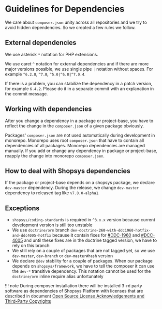 # Guidelines for Dependencies

We care about `composer.json` unity across all repositories and we try to avoid hidden dependencies.
So we created a few rules we follow.

## External dependencies

We use asterisk `*` notation for PHP extensions.

We use caret `^` notation for external dependencies and if there are more major versions possible, we use single pipe `|` notation without spaces.
For example `^6.2.0`, `^7.0`, `^5.0|^6.0|^7.0.4`.

If there is a problem, you can stabilize the dependency in a patch version, for example `6.4.2`.
Please do it in a separate commit with an explanation in the commit message.

## Working with dependencies

After you change a dependency in a package or project-base, you have to reflect the change in the `composer.json` of a given package obviously.

Packages' `composer.json` are not used automatically during development in monorepo.
Monorepo uses root `composer.json` that have to contain all dependencies of all packages.
Monorepo dependencies are managed manually.
If you add or change any dependency in package or project-base, reapply the change into monorepo `composer.json`.

## How to deal with Shopsys dependencies

If the package or project-base depends on a shopsys package, we declare `dev-master` dependency.
During the release, we change `dev-master` dependency to released tag like `v7.0.0-alpha1`.

## Exceptions

* `shopsys/coding-standards` is required in `^3.x.x` version because current development version is still too unstable
* We use `doctrine/orm` branch `dev-doctrine-260-with-ddc1960-hotfix-and-ddc4005-hotfix` because it contain fixes for
[#DDC-1960](https://github.com/doctrine/doctrine2/issues/2633)
and [#DCC-4005](https://github.com/doctrine/doctrine2/issues/4869)
and until these fixes are in the doctrine tagged version, we have to rely on this branch
* We still rely on a couple of packages that are not tagged yet, so we use `dev-master`, `dev-branch` or `dev-master#hash` version
* We declare `@dev` stability for a couple of packages.
When our package depends on `shopsys/framework`, we have to tell the composer it can use the `dev-*` transitive dependency.
This notation cannot be used for the `doctrine/orm` inline require alias unfortunately

!!! note
    During composer installation there will be installed 3-rd party software as dependencies of Shopsys Platform with licenses that are described in document [Open Source License Acknowledgements and Third-Party Copyrights](https://github.com/shopsys/shopsys/blob/master/open-source-license-acknowledgements-and-third-party-copyrights.md)
